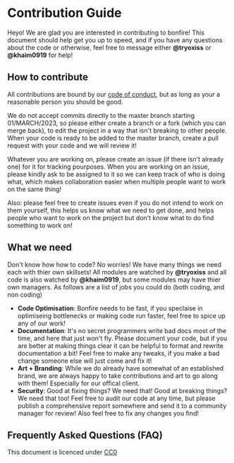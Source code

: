 # Contribution Guide

Heyo! We are glad you are interested in contributing to bonfire! This document should help get you up to speed, and if you have any questions about the code or otherwise, feel free to message either **@tryoxiss** or **@khaim0919** for help!

## How to contribute

All contributions are bound by our [code of conduct](../CODE_OF_CONDUCT.md), but as long as your a reasonable person you should be good. 

We do not accept commits directly to the master branch starting 01/MARCH/2023, so please either create a branch or a fork (which you can merge back), to edit the project in a way that isn't breaking to other people. When your code is ready to be added to the master branch, create a pull request with your code and we will review it!

Whatever you are working on, please create an issue (if there isn't already one) for it for tracking pourposes. When you are working on an issue, please kindly ask to be assigned to it so we can keep track of who is doing what, which makes collaboration easier when multiple people want to work on the same thing!

Also: please feel free to create issues even if you do not intend to work on them yourself, this helps us know what we need to get done, and helps people who want to work on the project but don't know what to do find something to work on!

## What we need

Don't know how how to code? No worries! We have many things we need each with thier own skillsets! All modules are watched by **@tryoxiss** and all code is also watched by **@khaim0919**, but some modules may have thier own managers. As follows are a list of jobs you could do (both coding, and non coding)

- **Code Optimisation**: Bonfire needs to be fast, if you speclaise in optimiseing bottlenecks or making code run faster, feel free to spice up any of our work!
- **Documentation**: It's no secret programmers write bad docs most of the time, and here that just won't fly. Please document your code, but if you are better at making things clear it can be helpful to format and rewrite documentation a bit! Feel free to make any tweaks, if you make a bad change someone else will just come and fix it!
- **Art + Branding**: While we do already have somewhat of an established brand, we are always happy to take contributions and art to go along with them! Especially for our offical client. 
- **Security**: Good at fixing things? We need that! Good at breaking things? We need that too! Feel free to audit our code at any time, but please publish a comprehensive report somewhere and send it to a community manager for review! Also feel free to fix any changes you find!

## Frequently Asked Questions (FAQ) 

This document is licenced under [CC0](https://creativecommons.org/publicdomain/zero/1.0/)
